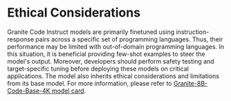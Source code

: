 # Ethical Considerations

Granite Code Instruct models are primarily finetuned using instruction-response pairs across a specific set of programming languages. Thus, their performance may be limited with out-of-domain programming languages. In this situation, it is beneficial providing few-shot examples to steer the model's output. Moreover, developers should perform safety testing and target-specific tuning before deploying these models on critical applications. The model also inherits ethical considerations and limitations from its base model. For more information, please refer to [Granite-8B-Code-Base-4K model card](https://huggingface.co/ibm-granite/granite-8b-code-base-4k).